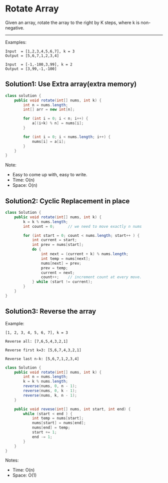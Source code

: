 # Rotate Array

Given an array, rotate the array to the right by K steps, where k is non-negative.

---

Examples:

```
Input  = [1,2,3,4,5,6,7], k = 3
Output = [5,6,7,1,2,3,4]

Input  = [-1,-100,3,99], k = 2
Output = [3,99,-1,-100]
```

## Solution1: Use Extra array(extra memory)

```java
class solution {
    public void rotate(int[] nums, int k) {
        int n = nums.length;
        int[] arr = new int[n];

        for (int i = 0; i < n; i++) {
            a[(i+k) % n] = nums[i];
        }

        for (int i = 0; i < nums.length; i++) {
            nums[i] = a[i];
        }
    }
}
```

Note: 

+ Easy to come up with, easy to write.
+ Time: O(n)
+ Space: O(n)


## Solution2: Cyclic Replacement in place

```java
class Solution {
    public void rotate(int[] nums, int k) {
        k = k % nums.length;
        int count = 0;      // we need to move exactly n nums

        for (int start = 0; count < nums.length; start++ ) {
            int current = start;
            int prev = nums[start]; 
            do {
                int next = (current + k) % nums.length;
                int temp = nums[next];
                nums[next] = prev;
                prev = temp;
                current = next;
                count++;    // increment count at every move.
            } while (start != current);
        }
    }
}
```

## Solution3: Reverse the array

Example:

```
[1, 2, 3, 4, 5, 6, 7], k = 3

Reverse all: [7,6,5,4,3,2,1]

Reverse first k=3: [5,6,7,4,3,2,1]

Reverse last n-k: [5,6,7,1,2,3,4]
```

```java
class Solution {
    public void rotate(int[] nums, int k) {
        int n = nums.length;
        k = k % nums.length;
        reverse(nums, 0, n - 1);
        reverse(nums, 0, k - 1);
        reverse(nums, k, n - 1);
    }

    public void revese(int[] nums, int start, int end) {
        while (start < end ) {
            int temp = nums[start];
            nums[start] = nums[end];
            nums[end] = temp;
            start += 1;
            end -= 1;
        }
    }
}
```

Notes:

+ Time: O(n)
+ Space: O(1)